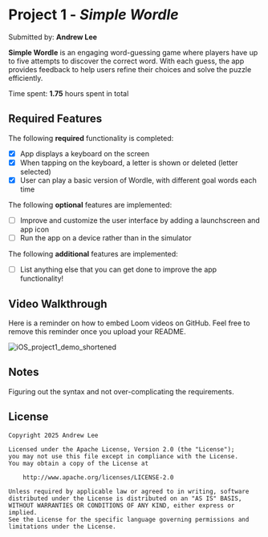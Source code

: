 # Project 1 - *Simple Wordle*

Submitted by: **Andrew Lee**

**Simple Wordle** is an engaging word-guessing game where players have up to five attempts to discover the correct word. With each guess, the app provides feedback to help users refine their choices and solve the puzzle efficiently. 

Time spent: **1.75** hours spent in total

## Required Features

The following **required** functionality is completed:

- [X] App displays a keyboard on the screen
- [X] When tapping on the keyboard, a letter is shown or deleted (letter selected)
- [X] User can play a basic version of Wordle, with different goal words each time

The following **optional** features are implemented:

- [ ] Improve and customize the user interface by adding a launchscreen and app icon
- [ ] Run the app on a device rather than in the simulator

The following **additional** features are implemented:

- [ ] List anything else that you can get done to improve the app functionality!

## Video Walkthrough

Here is a reminder on how to embed Loom videos on GitHub. Feel free to remove this reminder once you upload your README. 

![iOS_project1_demo_shortened](https://github.com/user-attachments/assets/24257af1-db74-4a17-a5ed-abd731d274f8)

## Notes

Figuring out the syntax and not over-complicating the requirements.

## License

    Copyright 2025 Andrew Lee

    Licensed under the Apache License, Version 2.0 (the "License");
    you may not use this file except in compliance with the License.
    You may obtain a copy of the License at

        http://www.apache.org/licenses/LICENSE-2.0

    Unless required by applicable law or agreed to in writing, software
    distributed under the License is distributed on an "AS IS" BASIS,
    WITHOUT WARRANTIES OR CONDITIONS OF ANY KIND, either express or implied.
    See the License for the specific language governing permissions and
    limitations under the License.
